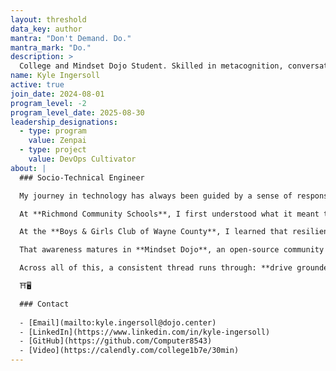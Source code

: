 ```yaml
---
layout: threshold
data_key: author
mantra: "Don't Demand. Do."
mantra_mark: "Do."
description: >
  College and Mindset Dojo Student. Skilled in metacognition, conversations, and computer. Last follower of the previous two incarnations of Mindset Dojo, and first of this version. 
name: Kyle Ingersoll
active: true
join_date: 2024-08-01
program_level: -2
program_level_date: 2025-08-30
leadership_designations:
  - type: program
    value: Zenpai
  - type: project
    value: DevOps Cultivator
about: |
  ### Socio-Technical Engineer

  My journey in technology has always been guided by a sense of responsibility — not just to secure systems, but to safeguard the people who rely on them. From classrooms to community networks to open-source projects, my work in cybersecurity has never been about chasing skill for its own sake, but about building trust, resilience, and awareness into every layer of the digital world.

  At **Richmond Community Schools**, I first understood what it meant to be *ready* — to step into real-world challenges and learn through service. Keeping classrooms connected and secure taught me that behind every network is a human story, and that true drive comes from showing up prepared to protect others, not just yourself.

  At the **Boys & Girls Club of Wayne County**, I learned that resilience isn’t about never failing — it’s about learning deeply when you do. Each fix and safeguard became an act of care, ensuring that technology remained a source of opportunity and safety for the youth we served. My focus shifted from being the most-skilled hacker to becoming one who fully grasps the moral weight of every design decision — someone who wields capability with empathy.

  That awareness matures in **Mindset Dojo**, an open-source community devoted to conversational mastery and personal growth. There, under the guidance of my Zensei, I see what it means to merge technical precision with presence. His example shows me that mastery in technology and mastery in self are not separate pursuits, but complementary forms of awareness. Through that lens, I help engineer secure DevOps pipelines and automated quality gates that quietly teach contributors the ethics of reliability and trust.

  Across all of this, a consistent thread runs through: **drive grounded in purpose, resilience forged through reflection, and responsibility expressed through service**. I don’t seek to be the greatest hacker, but a conscientious engineer — one who builds technology that strengthens communities, elevates conversations, and protects what truly matters. Because in the end, the measure of our systems isn’t how clever they are, but how safely and wisely they help others grow.

  ⛩️🖥️

  ### Contact
  
  - [Email](mailto:kyle.ingersoll@dojo.center)
  - [LinkedIn](https://www.linkedin.com/in/kyle-ingersoll)
  - [GitHub](https://github.com/Computer8543)
  - [Video](https://calendly.com/college1b7e/30min)
---
```

